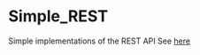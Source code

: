 # Simple_REST
Simple implementations of the REST API
See [here](https://kucess-kucess.apps.ir-thr-at1.arvan.run)
